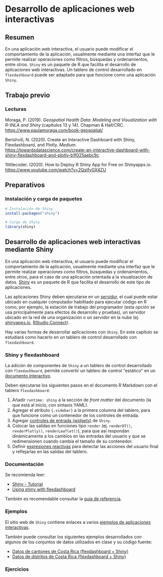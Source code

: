 # Desarrollo de aplicaciones web interactivas

## Resumen
En una aplicación web interactiva, el usuario puede modificar el comportamiento de la aplicación, usualmente mediante una interfaz que le permite realizar operaciones como filtros, búsquedas y ordenamientos, entre otros. `Shiny` es un paquete de R que facilita el desarrollo de aplicaciones web interactivas. Un tablero de control desarrollado en `flexdashboard` puede ser adaptado para que funcione como una aplicación `Shiny`.

## Trabajo previo

### Lecturas
Moraga, P. (2019). *Geospatial Health Data: Modeling and Visualization with R-INLA and Shiny* (capítulos 13 y 14). Chapman & Hall/CRC. https://www.paulamoraga.com/book-geospatial/

Berishvili, N. (2020). Create an Interactive Dashboard with Shiny, Flexdashboard, and Plotly. *Medium*. https://towardsdatascience.com/create-an-interactive-dashboard-with-shiny-flexdashboard-and-plotly-b1f025aebc9c

1littlecoder. (2020). How to Deploy R Shiny App for Free on Shinyapps.io. https://www.youtube.com/watch?v=2QstfyGX4ZU

## Preparativos

### Instalación y carga de paquetes


```r
# Instalación de Shiny
install.packages("shiny")
```


```r
# Carga de Shiny
library(shiny)
```

## Desarrollo de aplicaciones web interactivas mediante Shiny
En una aplicación web interactiva, el usuario puede modificar el comportamiento de la aplicación, usualmente mediante una interfaz que le permite realizar operaciones como filtros, búsquedas y ordenamientos, entre otros, para el caso de una aplicación orientada a la visualización de datos. [Shiny](https://shiny.rstudio.com/) es un paquete de R que facilita el desarrollo de este tipo de aplicaciones.

Las aplicaciones Shiny deben ejecutarse en un [servidor](https://www.rstudio.com/products/shiny/shiny-server/), el cual puede estar ubicado en cualquier computador habilitado para ejecutar código en R como, por ejemplo, la estación de trabajo del programador (esta opción se usa principalmente para efectos de desarrollo y pruebas), un servidor ubicado en la red de una organización o un servidor en la nube (ej. [shinyapps.io](https://www.shinyapps.io/), [RStudio Connect](https://www.rstudio.com/products/connect/)).

Hay varias formas de desarrollar aplicaciones con `Shiny`. En este capítulo se estudiará como hacerlo en un tablero de control desarrollado con `flexdashboard`.

### Shiny y flexdashboard
La adición de componentes de `Shiny` a un tablero de control desarrollado con `flexdashboard`, permite convertir un tablero de control "estático" en un [documento interactivo](https://rmarkdown.rstudio.com/authoring_shiny.html). 

Deben ejecutarse los siguientes pasos en el documento R Markdown con el tablero `flexdashboard`:

1. Añadir `runtime: shiny` a la sección de *front matter* del documento (la que está al inicio, con sintaxis YAML).
2. Agregar el atributo `{.sidebar}` a la primera columna del tablero, para que funcione como un contenedor de los controles de entrada.
3. Agregar [controles de entrada (*widgets*)](https://shiny.rstudio.com/gallery/widget-gallery.html) de `Shiny`.
4. Colocar las salidas en funciones tipo `render` (ej. `renderDT()`, `renderPlotly()`, `renderLeaflet()`), para que así respondan dinámicamente a los cambios en las entradas del usuario y que se redimensionen cuando cambia el tamaño de su contenedor.
5. Definir [expresiones reactivas](https://shiny.rstudio.com/tutorial/written-tutorial/lesson6/) para detectar las acciones del usuario final y reflejarlas en las salidas del tablero.

### Documentación
Se recomienda leer:

- [Shiny - Tutorial](https://shiny.rstudio.com/tutorial/)
- [Using shiny with flexdashboard](https://rstudio.github.io/flexdashboard/articles/shiny.html)

También es recomendable consultar la [guía de referencia](https://shiny.rstudio.com/reference/shiny/).

### Ejemplos
El sitio web de `Shiny` contiene enlaces a varios [ejemplos de aplicaciones interactivas](https://shiny.rstudio.com/gallery/).

También puede consultar los siguientes ejemplos desarrollados con algunos de los conjuntos de datos utilizados en clase y su código fuente:

- [Datos de cantones de Costa Rica (flexdashboard + Shiny)](https://github.com/gf0604-procesamientodatosgeograficos/2022-i-cantones-flexdashboard-shiny)
- [Datos de distritos de Costa Rica (flexdashboard + Shiny)](https://github.com/gf0604-procesamientodatosgeograficos/2022-i-distritos-flexdashboard-shiny)

### Ejercicios


